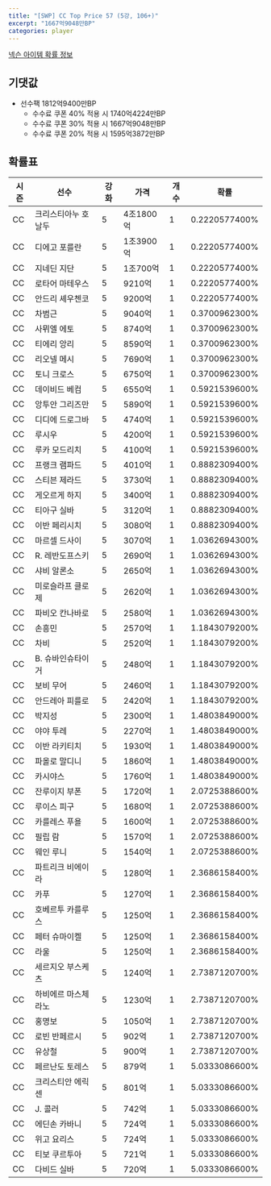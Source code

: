 ```yaml
---
title: "[SWP] CC Top Price 57 (5강, 106+)"
excerpt: "1667억9048만BP"
categories: player
---
```

[넥슨 아이템 확률 정보](http://iteminfo.nexon.com/probability/fco?sn=7444)

## 기댓값
- 선수팩 1812억9400만BP
  - 수수료 쿠폰 40% 적용 시 1740억4224만BP
  - 수수료 쿠폰 30% 적용 시 1667억9048만BP
  - 수수료 쿠폰 20% 적용 시 1595억3872만BP


## 확률표

|시즌|선수|강화|가격|개수|확률|
|---|---|---|---|---|---|
|CC|크리스티아누 호날두|5|4조1800억|1|0.2220577400%|
|CC|디에고 포를란|5|1조3900억|1|0.2220577400%|
|CC|지네딘 지단|5|1조700억|1|0.2220577400%|
|CC|로타어 마테우스|5|9210억|1|0.2220577400%|
|CC|안드리 셰우첸코|5|9200억|1|0.2220577400%|
|CC|차범근|5|9040억|1|0.3700962300%|
|CC|사뮈엘 에토|5|8740억|1|0.3700962300%|
|CC|티에리 앙리|5|8590억|1|0.3700962300%|
|CC|리오넬 메시|5|7690억|1|0.3700962300%|
|CC|토니 크로스|5|6750억|1|0.3700962300%|
|CC|데이비드 베컴|5|6550억|1|0.5921539600%|
|CC|앙투안 그리즈만|5|5890억|1|0.5921539600%|
|CC|디디에 드로그바|5|4740억|1|0.5921539600%|
|CC|루시우|5|4200억|1|0.5921539600%|
|CC|루카 모드리치|5|4100억|1|0.5921539600%|
|CC|프랭크 램파드|5|4010억|1|0.8882309400%|
|CC|스티븐 제라드|5|3730억|1|0.8882309400%|
|CC|게오르게 하지|5|3400억|1|0.8882309400%|
|CC|티아구 실바|5|3120억|1|0.8882309400%|
|CC|이반 페리시치|5|3080억|1|0.8882309400%|
|CC|마르셀 드사이|5|3070억|1|1.0362694300%|
|CC|R. 레반도프스키|5|2690억|1|1.0362694300%|
|CC|샤비 알론소|5|2650억|1|1.0362694300%|
|CC|미로슬라프 클로제|5|2620억|1|1.0362694300%|
|CC|파비오 칸나바로|5|2580억|1|1.0362694300%|
|CC|손흥민|5|2570억|1|1.1843079200%|
|CC|차비|5|2520억|1|1.1843079200%|
|CC|B. 슈바인슈타이거|5|2480억|1|1.1843079200%|
|CC|보비 무어|5|2460억|1|1.1843079200%|
|CC|안드레아 피를로|5|2420억|1|1.1843079200%|
|CC|박지성|5|2300억|1|1.4803849000%|
|CC|야야 투레|5|2270억|1|1.4803849000%|
|CC|이반 라키티치|5|1930억|1|1.4803849000%|
|CC|파올로 말디니|5|1860억|1|1.4803849000%|
|CC|카시야스|5|1760억|1|1.4803849000%|
|CC|잔루이지 부폰|5|1720억|1|2.0725388600%|
|CC|루이스 피구|5|1680억|1|2.0725388600%|
|CC|카를레스 푸욜|5|1600억|1|2.0725388600%|
|CC|필립 람|5|1570억|1|2.0725388600%|
|CC|웨인 루니|5|1540억|1|2.0725388600%|
|CC|파트리크 비에이라|5|1280억|1|2.3686158400%|
|CC|카푸|5|1270억|1|2.3686158400%|
|CC|호베르투 카를루스|5|1250억|1|2.3686158400%|
|CC|페터 슈마이켈|5|1250억|1|2.3686158400%|
|CC|라울|5|1250억|1|2.3686158400%|
|CC|세르지오 부스케츠|5|1240억|1|2.7387120700%|
|CC|하비에르 마스체라노|5|1230억|1|2.7387120700%|
|CC|홍명보|5|1050억|1|2.7387120700%|
|CC|로빈 반페르시|5|902억|1|2.7387120700%|
|CC|유상철|5|900억|1|2.7387120700%|
|CC|페르난도 토레스|5|879억|1|5.0333086600%|
|CC|크리스티안 에릭센|5|801억|1|5.0333086600%|
|CC|J. 콜러|5|742억|1|5.0333086600%|
|CC|에딘손 카바니|5|724억|1|5.0333086600%|
|CC|위고 요리스|5|724억|1|5.0333086600%|
|CC|티보 쿠르투아|5|721억|1|5.0333086600%|
|CC|다비드 실바|5|720억|1|5.0333086600%|

